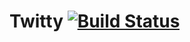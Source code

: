 # Twitty [![Build Status](https://travis-ci.org/klikstermkd/twitty.svg?branch=master)](https://travis-ci.org/klikstermkd/twitty)
